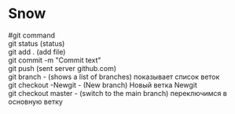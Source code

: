 # Snow <br>
#git command <br>
git status (status) <br>
git add . (add file) <br>
git commit -m "Commit text" <br>
git push (sent  server github.com) <br>
git branch  - (shows a list of branches) показывает список веток <br>
git checkout -Newgit - (New branch) Новый ветка Newgit <br>
git checkout master - (switch to the main branch) переключимся в основную ветку <br>
